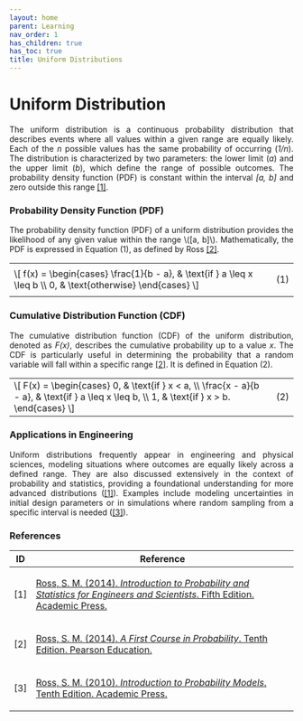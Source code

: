 ```yaml
---
layout: home
parent: Learning
nav_order: 1
has_children: true
has_toc: true
title: Uniform Distributions
---
```


<!--Don't delete this script-->
<script src="https://polyfill.io/v3/polyfill.min.js?features=es6"></script>
<script id="MathJax-script" async src="https://cdn.jsdelivr.net/npm/mathjax@3/es5/tex-mml-chtml.js"></script>
<!--Don't delete this script-->

<h1>Uniform Distribution</h1>

<p align="justify">
The uniform distribution is a continuous probability distribution that describes events where all values within a given range are equally likely. Each of the <i>n</i> possible values has the same probability of occurring (<i>1/n</i>). The distribution is characterized by two parameters: the lower limit (<i>a</i>) and the upper limit (<i>b</i>), which define the range of possible outcomes. The probability density function (PDF) is constant within the interval <i>[a, b]</i> and zero outside this range <a href="#ref1">[1]</a>.
</p>

<h3>Probability Density Function (PDF)</h3>

<p align="justify">
The probability density function (PDF) of a uniform distribution provides the likelihood of any given value within the range \([a, b]\). Mathematically, the PDF is expressed in Equation (1), as defined by Ross <a href="#ref2">[2]</a>.
</p>

<table style="width:100%">
    <tr>
        <td style="width: 90%;">
            \[
            f(x) =
            \begin{cases} 
            \frac{1}{b - a}, & \text{if } a \leq x \leq b \\
            0, & \text{otherwise}
            \end{cases}
            \]
        </td>
        <td style="width: 10%;">
            <p align="right" id="eq1">(1)</p>
        </td>
    </tr>
</table>

<h3>Cumulative Distribution Function (CDF)</h3>

<p align="justify">
The cumulative distribution function (CDF) of the uniform distribution, denoted as <i>F(x)</i>, describes the cumulative probability up to a value <i>x</i>. The CDF is particularly useful in determining the probability that a random variable will fall within a specific range <a href="#ref2">[2]</a>. It is defined in Equation (2).
</p>

<table style="width:100%">
    <tr>
        <td style="width: 90%;">
            \[
            F(x) =
            \begin{cases}
            0, & \text{if } x < a, \\
            \frac{x - a}{b - a}, & \text{if } a \leq x \leq b, \\
            1, & \text{if } x > b.
            \end{cases}
            \]
        </td>
        <td style="width: 10%;">
            <p align="right" id="eq2">(2)</p>
        </td>
    </tr>
</table>

<h3>Applications in Engineering</h3>

<p align="justify">
Uniform distributions frequently appear in engineering and physical sciences, modeling situations where outcomes are equally likely across a defined range. They are also discussed extensively in the context of probability and statistics, providing a foundational understanding for more advanced distributions (<a href=\"#ref1\">[1]</a>). Examples include modeling uncertainties in initial design parameters or in simulations where random sampling from a specific interval is needed (<a href="#ref3">[3]</a>).
</p>

<h3>References</h3>

<table>
    <thead>
        <tr>
            <th>ID</th>
            <th>Reference</th>
        </tr>
    </thead>
    <tbody>
        <tr>
            <td><p align="center" id="ref1">[1]</p></td>
            <td><p align="left"><a href="https://www.sciencedirect.com/book/9780123948113/introduction-to-probability-and-statistics-for-engineers-and-scientists" target="_blank" rel="noopener noreferrer">Ross, S. M. (2014). <i>Introduction to Probability and Statistics for Engineers and Scientists</i>. Fifth Edition. Academic Press.</a></p></td>
        </tr>
        <tr>
            <td><p align="center" id="ref2">[2]</p></td>
            <td><p align="left"><a href="https://www.pearson.com/en-us/subject-catalog/p/first-course-in-probability-a/P200000006334/9780137504589" target="_blank" rel="noopener noreferrer">Ross, S. M. (2014). <i>A First Course in Probability</i>. Tenth Edition. Pearson Education.</a></p></td>
        </tr>
        <tr>
            <td><p align="center" id="ref3">[3]</p></td>
            <td><p align="left"><a href="https://www.sciencedirect.com/book/9780123756862/introduction-to-probability-models" target="_blank" rel="noopener noreferrer">Ross, S. M. (2010). <i>Introduction to Probability Models</i>. Tenth Edition. Academic Press.</a></p></td>
        </tr>
    </tbody>
</table>
